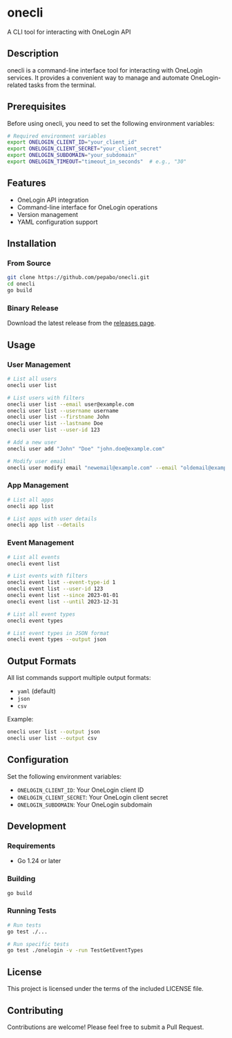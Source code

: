 # onecli

A CLI tool for interacting with OneLogin API

## Description

onecli is a command-line interface tool for interacting with OneLogin services. It provides a convenient way to manage and automate OneLogin-related tasks from the terminal.

## Prerequisites

Before using onecli, you need to set the following environment variables:

```bash
# Required environment variables
export ONELOGIN_CLIENT_ID="your_client_id"
export ONELOGIN_CLIENT_SECRET="your_client_secret"
export ONELOGIN_SUBDOMAIN="your_subdomain"
export ONELOGIN_TIMEOUT="timeout_in_seconds"  # e.g., "30"
```

## Features

- OneLogin API integration
- Command-line interface for OneLogin operations
- Version management
- YAML configuration support

## Installation

### From Source

```bash
git clone https://github.com/pepabo/onecli.git
cd onecli
go build
```

### Binary Release

Download the latest release from the [releases page](https://github.com/pepabo/onecli/releases).

## Usage

### User Management

```bash
# List all users
onecli user list

# List users with filters
onecli user list --email user@example.com
onecli user list --username username
onecli user list --firstname John
onecli user list --lastname Doe
onecli user list --user-id 123

# Add a new user
onecli user add "John" "Doe" "john.doe@example.com"

# Modify user email
onecli user modify email "newemail@example.com" --email "oldemail@example.com"
```

### App Management

```bash
# List all apps
onecli app list

# List apps with user details
onecli app list --details
```

### Event Management

```bash
# List all events
onecli event list

# List events with filters
onecli event list --event-type-id 1
onecli event list --user-id 123
onecli event list --since 2023-01-01
onecli event list --until 2023-12-31

# List all event types
onecli event types

# List event types in JSON format
onecli event types --output json
```

## Output Formats

All list commands support multiple output formats:

- `yaml` (default)
- `json`
- `csv`

Example:
```bash
onecli user list --output json
onecli user list --output csv
```

## Configuration

Set the following environment variables:

- `ONELOGIN_CLIENT_ID`: Your OneLogin client ID
- `ONELOGIN_CLIENT_SECRET`: Your OneLogin client secret
- `ONELOGIN_SUBDOMAIN`: Your OneLogin subdomain

## Development

### Requirements

- Go 1.24 or later

### Building

```bash
go build
```

### Running Tests

```bash
# Run tests
go test ./...

# Run specific tests
go test ./onelogin -v -run TestGetEventTypes
```

## License

This project is licensed under the terms of the included LICENSE file.

## Contributing

Contributions are welcome! Please feel free to submit a Pull Request.
